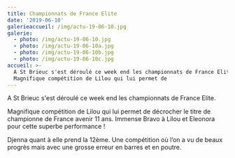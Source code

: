 ```yaml
---
title: Championnats de France Elite
date: '2019-06-10'
galerieaccueil: /img/actu-19-06-10.jpg
galerie:
  - photo: /img/actu-19-06-10.jpg
  - photo: /img/actu-19-06-10a.jpg
  - photo: /img/actu-19-06-10b.jpg
  - photo: /img/actu-19-06-10c.jpg
accueil: >-
  A St Brieuc s'est déroulé ce week end les championnats de France Elite.
  Magnifique compétition de Lilou qui lui permet de
---
```

A St Brieuc s'est déroulé ce week end les championnats de France Elite.

Magnifique compétition de Lilou qui lui permet de décrocher le titre de championne de France avenir 11 ans. Immense Bravo à Lilou et Eleonora pour cette superbe performance !

Djenna quant à elle prend la 12ème. Une compétition où l’on a vu de beaux progrès mais avec une grosse erreur en barres et en poutre.
